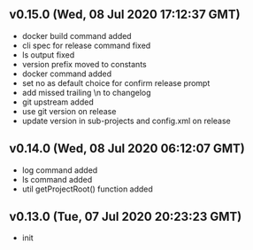 ## v0.15.0 (Wed, 08 Jul 2020 17:12:37 GMT)

-   docker build command added
-   cli spec for release command fixed
-   ls output fixed
-   version prefix moved to constants
-   docker command added
-   set no as default choice for confirm release prompt
-   add missed trailing \n to changelog
-   git upstream added
-   use git version on release
-   update version in sub-projects and config.xml on release

## v0.14.0 (Wed, 08 Jul 2020 06:12:07 GMT)

-   log command added
-   ls command added
-   util getProjectRoot() function added

## v0.13.0 (Tue, 07 Jul 2020 20:23:23 GMT)

-   init

